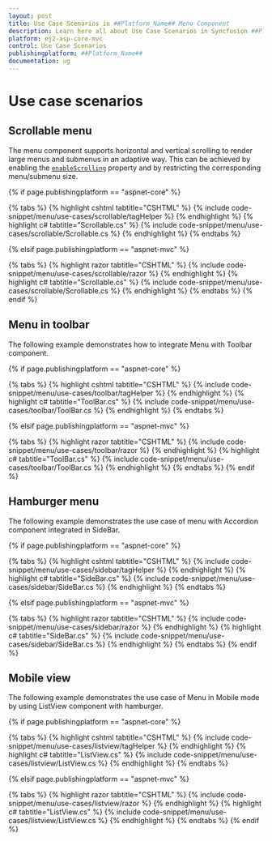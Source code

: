 ```yaml
---
layout: post
title: Use Case Scenarios in ##Platform_Name## Menu Component
description: Learn here all about Use Case Scenarios in Syncfusion ##Platform_Name## Menu component and more.
platform: ej2-asp-core-mvc
control: Use Case Scenarios
publishingplatform: ##Platform_Name##
documentation: ug
---
```



# Use case scenarios

## Scrollable menu

The menu component supports horizontal and vertical scrolling to render large menus and submenus in an adaptive way. This can be achieved by enabling the [`enableScrolling`](https://help.syncfusion.com/cr/cref_files/aspnetcore-js2/Syncfusion.EJ2~Syncfusion.EJ2.Navigations.Menu~EnableScrolling.html) property and by restricting the corresponding menu/submenu size.

{% if page.publishingplatform == "aspnet-core" %}

{% tabs %}
{% highlight cshtml tabtitle="CSHTML" %}
{% include code-snippet/menu/use-cases/scrollable/tagHelper %}
{% endhighlight %}
{% highlight c# tabtitle="Scrollable.cs" %}
{% include code-snippet/menu/use-cases/scrollable/Scrollable.cs %}
{% endhighlight %}
{% endtabs %}

{% elsif page.publishingplatform == "aspnet-mvc" %}

{% tabs %}
{% highlight razor tabtitle="CSHTML" %}
{% include code-snippet/menu/use-cases/scrollable/razor %}
{% endhighlight %}
{% highlight c# tabtitle="Scrollable.cs" %}
{% include code-snippet/menu/use-cases/scrollable/Scrollable.cs %}
{% endhighlight %}
{% endtabs %}
{% endif %}



## Menu in toolbar

The following example demonstrates how to integrate Menu with Toolbar component.

{% if page.publishingplatform == "aspnet-core" %}

{% tabs %}
{% highlight cshtml tabtitle="CSHTML" %}
{% include code-snippet/menu/use-cases/toolbar/tagHelper %}
{% endhighlight %}
{% highlight c# tabtitle="ToolBar.cs" %}
{% include code-snippet/menu/use-cases/toolbar/ToolBar.cs %}
{% endhighlight %}
{% endtabs %}

{% elsif page.publishingplatform == "aspnet-mvc" %}

{% tabs %}
{% highlight razor tabtitle="CSHTML" %}
{% include code-snippet/menu/use-cases/toolbar/razor %}
{% endhighlight %}
{% highlight c# tabtitle="ToolBar.cs" %}
{% include code-snippet/menu/use-cases/toolbar/ToolBar.cs %}
{% endhighlight %}
{% endtabs %}
{% endif %}



## Hamburger menu

The following example demonstrates the use case of menu with Accordion component integrated in SideBar.

{% if page.publishingplatform == "aspnet-core" %}

{% tabs %}
{% highlight cshtml tabtitle="CSHTML" %}
{% include code-snippet/menu/use-cases/sidebar/tagHelper %}
{% endhighlight %}
{% highlight c# tabtitle="SideBar.cs" %}
{% include code-snippet/menu/use-cases/sidebar/SideBar.cs %}
{% endhighlight %}
{% endtabs %}

{% elsif page.publishingplatform == "aspnet-mvc" %}

{% tabs %}
{% highlight razor tabtitle="CSHTML" %}
{% include code-snippet/menu/use-cases/sidebar/razor %}
{% endhighlight %}
{% highlight c# tabtitle="SideBar.cs" %}
{% include code-snippet/menu/use-cases/sidebar/SideBar.cs %}
{% endhighlight %}
{% endtabs %}
{% endif %}



## Mobile view

The following example demonstrates the use case of Menu in Mobile mode by using ListView component with hamburger.

{% if page.publishingplatform == "aspnet-core" %}

{% tabs %}
{% highlight cshtml tabtitle="CSHTML" %}
{% include code-snippet/menu/use-cases/listview/tagHelper %}
{% endhighlight %}
{% highlight c# tabtitle="ListView.cs" %}
{% include code-snippet/menu/use-cases/listview/ListView.cs %}
{% endhighlight %}
{% endtabs %}

{% elsif page.publishingplatform == "aspnet-mvc" %}

{% tabs %}
{% highlight razor tabtitle="CSHTML" %}
{% include code-snippet/menu/use-cases/listview/razor %}
{% endhighlight %}
{% highlight c# tabtitle="ListView.cs" %}
{% include code-snippet/menu/use-cases/listview/ListView.cs %}
{% endhighlight %}
{% endtabs %}
{% endif %}


